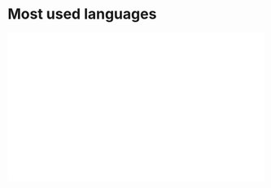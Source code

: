 # Most used languages
![](https://raw.githubusercontent.com/poseisharp/stats/master/generated/languages.svg#gh-dark-mode-only)
